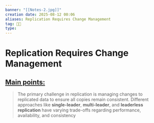 ```yaml
---
banner: "[[Notes-2.jpg]]"
creation date: 2025-08-12 00:06
aliases: Replication Requires Change Management
tag: 👨‍💻
type:
---
```

# Replication Requires Change Management
## <u>Main points:</u>
> The primary challenge in replication is managing changes to replicated data to ensure all copies remain consistent. Different approaches like **single-leader**, **multi-leader**, and **leaderless replication** have varying trade-offs regarding performance, availability, and consistency

